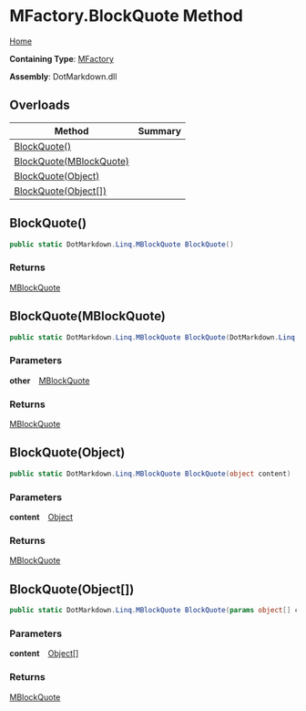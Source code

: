 # MFactory\.BlockQuote Method

[Home](../../../../README.md)

**Containing Type**: [MFactory](../README.md)

**Assembly**: DotMarkdown\.dll

## Overloads

| Method | Summary |
| ------ | ------- |
| [BlockQuote()](#DotMarkdown_Linq_MFactory_BlockQuote) | |
| [BlockQuote(MBlockQuote)](#DotMarkdown_Linq_MFactory_BlockQuote_DotMarkdown_Linq_MBlockQuote_) | |
| [BlockQuote(Object)](#DotMarkdown_Linq_MFactory_BlockQuote_System_Object_) | |
| [BlockQuote(Object\[\])](#DotMarkdown_Linq_MFactory_BlockQuote_System_Object___) | |

## BlockQuote\(\) <a id="DotMarkdown_Linq_MFactory_BlockQuote"></a>

```csharp
public static DotMarkdown.Linq.MBlockQuote BlockQuote()
```

### Returns

[MBlockQuote](../../MBlockQuote/README.md)

## BlockQuote\(MBlockQuote\) <a id="DotMarkdown_Linq_MFactory_BlockQuote_DotMarkdown_Linq_MBlockQuote_"></a>

```csharp
public static DotMarkdown.Linq.MBlockQuote BlockQuote(DotMarkdown.Linq.MBlockQuote other)
```

### Parameters

**other** &ensp; [MBlockQuote](../../MBlockQuote/README.md)

### Returns

[MBlockQuote](../../MBlockQuote/README.md)

## BlockQuote\(Object\) <a id="DotMarkdown_Linq_MFactory_BlockQuote_System_Object_"></a>

```csharp
public static DotMarkdown.Linq.MBlockQuote BlockQuote(object content)
```

### Parameters

**content** &ensp; [Object](https://docs.microsoft.com/en-us/dotnet/api/system.object)

### Returns

[MBlockQuote](../../MBlockQuote/README.md)

## BlockQuote\(Object\[\]\) <a id="DotMarkdown_Linq_MFactory_BlockQuote_System_Object___"></a>

```csharp
public static DotMarkdown.Linq.MBlockQuote BlockQuote(params object[] content)
```

### Parameters

**content** &ensp; [Object](https://docs.microsoft.com/en-us/dotnet/api/system.object)\[\]

### Returns

[MBlockQuote](../../MBlockQuote/README.md)


